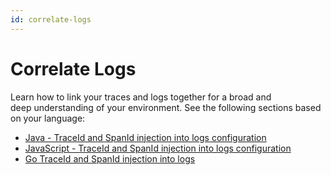 ```yaml
---
id: correlate-logs
---
```


# Correlate Logs

Learn how to link your traces and logs together for a broad and deep understanding of your environment. See the following sections based on your language:

 * [Java - TraceId and SpanId injection into logs configuration](../01Getting_Started_with_Transaction_Tracing/01Instrument_your_application_with_OpenTelemetry/Java_OpenTelemetry_auto-instrumentation/TraceId_and_SpanId_injection_into_logs_configuration.md "TraceId and SpanId injection into logs configuration")
 * [JavaScript - TraceId and SpanId injection into logs configuration](../01Getting_Started_with_Transaction_Tracing/01Instrument_your_application_with_OpenTelemetry/JavaScript_OpenTelemetry_auto-instrumentation/JavaScript_TraceId_and_SpanId_injection_into_logs.md "JavaScript TraceId and SpanId injection into logs")
 * [Go TraceId and SpanId injection into logs](../01Getting_Started_with_Transaction_Tracing/01Instrument_your_application_with_OpenTelemetry/Go_OpenTelemetry_auto-instrumentation/Go_TraceId_and_SpanId_injection_into_logs.md "Go TraceId and SpanId injection into logs")
